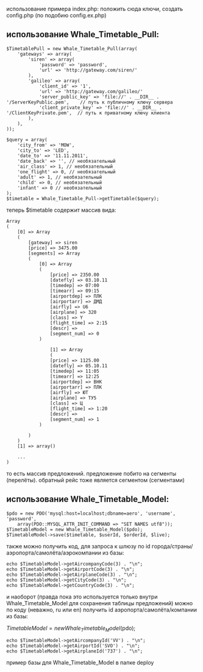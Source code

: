 использование примера index.php: положить сюда ключи, создать config.php (по подобию config.ex.php)

использование Whale_Timetable_Pull:
-----------------------------------

	$TimetablePull = new Whale_Timetable_Pull(array(
		'gateways' => array(
			'siren' => array(
				'password' => 'password',
				'url' => 'http://gateway.com/siren/'
			),
			'galileo' => array(
				'client_id' => '1',
				'url' => 'http://gateway.com/galileo/'
				'server_public_key' => 'file://' . __DIR__ . '/ServerKeyPublic.pem',    // путь к публичному ключу сервера
				'client_private_key' => 'file://' . __DIR__ . '/ClientKeyPrivate.pem',  // путь к приватному ключу клиента
			),
		),
	));
	
	$query = array(
		'city_from' => 'MOW',
		'city_to' => 'LED',
		'date_to' => '11.11.2011',
		'date_back' => '', // необязательный
		'air_class' => 1, // необязательный
		'one_flight' => 0, // необязательный
		'adult' => 1, // необязательный
		'child' => 0, // необязательный
		'infant' => 0 // необязательный
	);
	$timetable = Whale_Timetable_Pull->getTimetable($query);

теперь $timetable содержит массив вида:

	Array
	(
		[0] => Array
		(
			[gateway] => siren
			[price] => 3475.00
			[segments] => Array
			(
				[0] => Array
				(
					[price] => 2350.00
					[datefly] => 03.10.11
					[timedep] => 07:00
					[timearr] => 09:15
					[airportdep] => ПЛК
					[airportarr] => ДМД
					[airfly] => U6
					[airplane] => 320
					[class] => Y
					[flight_time] => 2:15
					[descr] => 
					[segment_num] => 0
				)
				
					[1] => Array
					(
					[price] => 1125.00
					[datefly] => 05.10.11
					[timedep] => 11:05
					[timearr] => 12:25
					[airportdep] => ВНК
					[airportarr] => ПЛК
					[airfly] => ЮТ
					[airplane] => ТУ5
					[class] => Ц
					[flight_time] => 1:20
					[descr] => 
					[segment_num] => 1
				)
			
			)
		)
		[1] => array()
	
		...
	)

то есть массив предложений. предложение побито на сегменты (перелёты). обратный рейс тоже является сегментом (сегментами)

использование Whale_Timetable_Model:
------------------------------------

	$pdo = new PDO('mysql:host=localhost;dbname=aero', 'username', 'password', 
		array(PDO::MYSQL_ATTR_INIT_COMMAND => "SET NAMES utf8"));
	$TimetableModel = new Whale_Timetable_Model($pdo);
	$TimetableModel->save($timetable, $userId, $orderId, $live);

также можно получить код, для запроса к шлюзу по id города/страны/аэропорта/самолёта/аэрокомпании из базы:

	echo $TimetableModel->getAircompanyCode(3) . "\n";
	echo $TimetableModel->getAirportCode(3) . "\n";
	echo $TimetableModel->getAirplaneCode(3) . "\n";
	echo $TimetableModel->getCityCode(3) . "\n";
	echo $TimetableModel->getCountryCode(3) . "\n";

и наоборот (правда пока это используется только внутри Whale_Timetable_Model для сохранения таблицы предложений) можно
по коду (неважно, ru или en) получить id аэропорта/самолёта/компании из базы:


$TimetableModel = new Whale_Timetable_Model($pdo);

	echo $TimetableModel->getAircompanyId('VV') . "\n";
	echo $TimetableModel->getAirportId('SVO') . "\n";
	echo $TimetableModel->getAirplaneId('737') . "\n";

пример базы для Whale_Timetable_Model в папке deploy 
